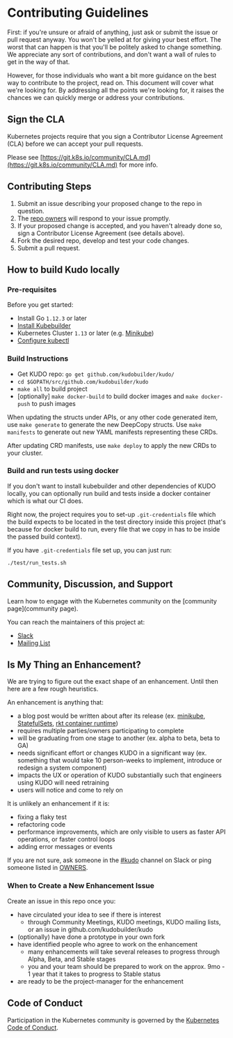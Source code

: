 # Contributing Guidelines

First: if you're unsure or afraid of anything, just ask or submit the issue or pull request anyway. You won't be yelled at for giving your best effort. The worst that can happen is that you'll be politely asked to change something. We appreciate any sort of contributions, and don't want a wall of rules to get in the way of that.

However, for those individuals who want a bit more guidance on the best way to contribute to the project, read on. This document will cover what we're looking for. By addressing all the points we're looking for, it raises the chances we can quickly merge or address your contributions.

## Sign the CLA

Kubernetes projects require that you sign a Contributor License Agreement (CLA) before we can accept your pull requests.

Please see [https://git.k8s.io/community/CLA.md](https://git.k8s.io/community/CLA.md) for more info.

## Contributing Steps

1. Submit an issue describing your proposed change to the repo in question.
2. The [repo owners](https://github.com/kudobuilder/kudo/blob/master/OWNERS) will respond to your issue promptly.
3. If your proposed change is accepted, and you haven't already done so, sign a Contributor License Agreement (see details above).
4. Fork the desired repo, develop and test your code changes.
5. Submit a pull request.

## How to build Kudo locally

### Pre-requisites

Before you get started:

- Install Go `1.12.3` or later
- [Install Kubebuilder](https://book.kubebuilder.io/getting_started/installation_and_setup.html)
- Kubernetes Cluster `1.13` or later (e.g. [Minikube](https://kubernetes.io/docs/tasks/tools/install-minikube/))
- [Configure kubectl](https://kubernetes.io/docs/tasks/tools/install-kubectl/) 

### Build Instructions

- Get KUDO repo: `go get github.com/kudobuilder/kudo/`
- `cd $GOPATH/src/github.com/kudobuilder/kudo`
- `make all` to build project
- [optionally] `make docker-build` to build docker images and `make docker-push` to push images

When updating the structs under APIs, or any other code generated item, use `make generate` to generate the new DeepCopy structs. Use `make manifests` to generate out new YAML manifests representing these CRDs.

After updating CRD manifests, use `make deploy` to apply the new CRDs to your cluster.

### Build and run tests using docker
If you don't want to install kubebuilder and other dependencies of KUDO locally, you can optionally run build and tests inside a docker container which is what our CI does.

Right now, the project requires you to set-up `.git-credentials` file which the build expects to be located in the test directory inside this project (that's because for docker build to run, every file that we copy in has to be inside the passed build context).

If you have `.git-credentials` file set up, you can just run:

`./test/run_tests.sh`

## Community, Discussion, and Support

Learn how to engage with the Kubernetes community on the [community page](community page).

You can reach the maintainers of this project at:

- [Slack](https://kubernetes.slack.com/messages/kudo/)
- [Mailing List](https://groups.google.com/d/forum/kudobuilder)

## Is My Thing an Enhancement?

We are trying to figure out the exact shape of an enhancement. Until then here are a few rough heuristics.

An enhancement is anything that:

- a blog post would be written about after its release (ex. [minikube](https://kubernetes.io/blog/2016/07/minikube-easily-run-kubernetes-locally/), [StatefulSets](https://kubernetes.io/blog/2016/07/thousand-instances-of-cassandra-using-kubernetes-pet-set/), [rkt container runtime](https://kubernetes.io/blog/2016/07/rktnetes-brings-rkt-container-engine-to-kubernetes/))
- requires multiple parties/owners participating to complete
- will be graduating from one stage to another (ex. alpha to beta, beta to GA)
- needs significant effort or changes KUDO in a significant way (ex. something that would take 10 person-weeks to implement, introduce or redesign a system component)
- impacts the UX or operation of KUDO substantially such that engineers using KUDO will need retraining
- users will notice and come to rely on

It is unlikely an enhancement if it is:
- fixing a flaky test
- refactoring code
- performance improvements, which are only visible to users as faster API operations, or faster control loops
- adding error messages or events

If you are not sure, ask someone in the [#kudo](https://kubernetes.slack.com/messages/kudo/) channel on Slack or ping someone listed in [OWNERS](https://github.com/kudobuilder/kudo/blob/master/OWNERS).

### When to Create a New Enhancement Issue

Create an issue in this repo once you:
- have circulated your idea to see if there is interest
   - through Community Meetings, KUDO meetings, KUDO mailing lists, or an issue in github.com/kudobuilder/kudo
- (optionally) have done a prototype in your own fork
- have identified people who agree to work on the enhancement
  - many enhancements will take several releases to progress through Alpha, Beta, and Stable stages
  - you and your team should be prepared to work on the approx. 9mo - 1 year that it takes to progress to Stable status
- are ready to be the project-manager for the enhancement

## Code of Conduct

Participation in the Kubernetes community is governed by the [Kubernetes Code of Conduct](https://github.com/kudobuilder/kudo/blob/master/code-of-conduct.md).
